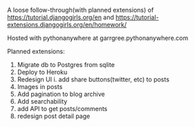 A loose follow-through(with planned extensions) of https://tutorial.djangogirls.org/en and https://tutorial-extensions.djangogirls.org/en/homework/

Hosted with pythonanywhere at garrgree.pythonanywhere.com



Planned extensions:
1. Migrate db to Postgres from sqlite
2. Deploy to Heroku
3. Redesign UI
  i. add share buttons(twitter, etc) to posts
4. Images in posts
5. Add pagination to blog archive
6. Add searchability
7. add API to get posts/comments
8. redesign post detail page

